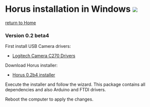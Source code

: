 # Horus installation in Windows ![][windows-logo]

[return to Home](../../README.md)

### Version 0.2 beta4

First install USB Camera drivers:

* [Logitech Camera C270 Drivers](http://support.logitech.com/en_us/product/hd-webcam-c270)

Download Horus installer:

* [Horus 0.2b4 installer](https://github.com/bqlabs/horus/releases/download/0.2b4/Horus_0.2b4.exe)

Execute the installer and follow the wizard. This package contains all dependencies and also Arduino and FTDI drivers.

Reboot the computer to apply the changes.

[windows-logo]: ../images/windows.png

